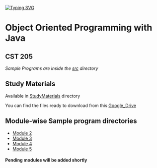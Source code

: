 [![Typing SVG](https://readme-typing-svg.demolab.com?font=Space+Mono&duration=1000&pause=1000&color=62F752&random=false&width=435&lines=Hola+Buddy!%F0%9F%98%81;Hope+you+are+doing+well...%F0%9F%98%8A)](https://github.com/milangmatt)


# Object Oriented Programming with Java
## CST 205

*Sample Programs are inside the [src](https://github.com/milangmatt/OOP_JS3/tree/main/src) directory*

## Study Materials
Available in [StudyMaterials](https://github.com/milangmatt/OOP_JS3/tree/main/StudyMaterials) directory

You can find the files ready to download from this [Google_Drive](https://drive.google.com/drive/folders/1dofQwsP3exdD2-V3K9TDnejXpUF3uWTs?usp=sharing) 

## Module-wise Sample program directories

- [Module 2](https://github.com/milangmatt/OOP_JS3/tree/main/src/module_2)
- [Module 3](https://github.com/milangmatt/OOP_JS3/tree/main/src/module_3)
- [Module 4](https://github.com/milangmatt/OOP_JS3/tree/main/src/module_4)
- [Module 5](https://github.com/milangmatt/OOP_JS3/tree/main/src/module_5)



#### Pending modules will be added shortly
